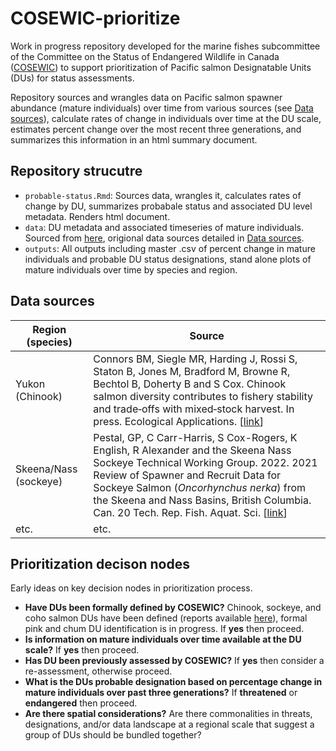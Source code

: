 # COSEWIC-prioritize

Work in progress repository developed for the marine fishes subcommittee of the Committee on the Status of Endangered Wildlife in Canada ([COSEWIC](https://www.cosewic.ca/index.php/en-ca/)) to support prioritization of Pacific salmon Designatable Units (DUs) for status assessments. 

Repository sources and wrangles data on Pacific salmon spawner abundance (mature individuals) over time from various sources (see [Data sources](https://github.com/Pacific-salmon-assess/COSEWIC-prioritize/blob/main/README.md#data-sources)), calculate rates of change in individuals over time at the DU scale, estimates percent change over the most recent three generations, and summarizes this information in an html summary document. 

## Repository strucutre
- `probable-status.Rmd`: Sources data, wrangles it, calculates rates of change by DU, summarizes probabale status and associated DU level metadata. Renders html document.
- `data`: DU metadata and associated timeseries of mature individuals. Sourced from [here](https://github.com/hertzPSF/COSEWIC-compilation), origional data sources detailed in [Data sources](https://github.com/Pacific-salmon-assess/COSEWIC-prioritize/blob/main/README.md#data-sources).
- `outputs`: All outputs including master .csv of percent change in mature individuals and probable DU status designations, stand alone plots of mature individuals over time by species and region.

## Data sources
| **Region (species)** | **Source** |
| --- | --- |
| Yukon (Chinook) | Connors BM, Siegle MR, Harding J, Rossi S, Staton B, Jones M, Bradford M, Browne R, Bechtol B, Doherty B and S Cox. Chinook salmon diversity contributes to fishery stability and trade‐offs with mixed‐stock harvest. In press. Ecological Applications. [[link](https://github.com/brendanmichaelconnors/yukon-chinook-diversity)] |
| Skeena/Nass (sockeye) | Pestal, GP, C Carr-Harris, S Cox-Rogers, K English, R Alexander and the Skeena Nass Sockeye Technical Working Group. 2022. 2021 Review of Spawner and Recruit Data for Sockeye Salmon (*Oncorhynchus nerka*) from the Skeena and Nass Basins, British Columbia. Can. 20 Tech. Rep. Fish. Aquat. Sci. [[link]()] |
| etc. | etc. |

## Prioritization decison nodes
Early ideas on key decision nodes in prioritization process. 
- **Have DUs been formally defined by COSEWIC?** Chinook, sockeye, and coho salmon DUs have been defined (reports available [here](https://www.cosewic.ca/index.php/en-ca/reports/special-reports.html)), formal pink and chum DU identification is in progress. If **yes** then proceed.   
- **Is information on mature individuals over time available at the DU scale?** If **yes** then proceed.
- **Has DU been previously assessed by COSEWIC?** If **yes** then consider a re-assessment, otherwise proceed.
- **What is the DUs probable designation based on percentage change in mature individuals over past three generations?** If **threatened** or **endangered** then proceed.
- **Are there spatial considerations?** Are there commonalities in threats, designations, and/or data landscape at a regional scale that suggest a group of DUs should be bundled together?  
